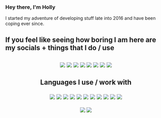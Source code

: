 ### Hey there, I'm Holly
I started my adventure of developing stuff late into 2016 and have been coping ever since.

## If you feel like seeing how boring I am here are my socials + things that I do / use
<!-- REE markdown is dumb -->
<h2 align="center">
  <a href="mailto:"><img src="https://img.shields.io/badge/-Personal%20Mail-%23C14633"></a>
  <a href="mailto:eusprojects@mail.com"><img src="https://img.shields.io/badge/-EUS%20Projects%20Mail-%23004788"></a>
  <a href="https://www.youtube.com/channel/UCUwQmlbbuH7ATorONmnratA/"><img src="https://img.shields.io/badge/-Youtube-%23FF0000"></a>
  <a href="https://twitter.com/tgpholly"><img src="https://img.shields.io/badge/-Twitter-%231DA1F2"></a>
  <a href="https://twitch.tv/gamerzatnight"><img src="https://img.shields.io/badge/-Twitch-%236441A4"></a>
  <a href="https://discord.gg/tzDRsWj"><img src="https://img.shields.io/badge/-Discord-%237289da"></a>
  <a href="https://steamcommunity.com/id/ethtgp/"><img src="https://img.shields.io/badge/-Steam-%230a0a0a"></a>
  <a href="https://osu.ppy.sh/users/11073329"><img src="https://img.shields.io/badge/-osu!%20Profile-%23FF66AA"></a>
</h2>

<h2 align="center">
  Languages I use / work with<br>
  <p> </p>  <!-- messy spacing lmao -->
  <img src="https://raw.githubusercontent.com/tgpethan/tgpethan/master/js.webp">
  <img src="https://raw.githubusercontent.com/tgpethan/tgpethan/master/6pxspacer.png">
  <img src="https://raw.githubusercontent.com/tgpethan/tgpethan/master/nodejs.webp">
  <img src="https://raw.githubusercontent.com/tgpethan/tgpethan/master/6pxspacer.png">
  <img src="https://raw.githubusercontent.com/tgpethan/tgpethan/master/haxe.webp">
  <img src="https://raw.githubusercontent.com/tgpethan/tgpethan/master/6pxspacer.png">
  <img src="https://raw.githubusercontent.com/tgpethan/tgpethan/master/lua.webp">
  <img src="https://raw.githubusercontent.com/tgpethan/tgpethan/master/6pxspacer.png">
  <img src="https://raw.githubusercontent.com/tgpethan/tgpethan/master/java.webp">
  <img src="https://raw.githubusercontent.com/tgpethan/tgpethan/master/6pxspacer.png">
  <img src="https://raw.githubusercontent.com/tgpethan/tgpethan/master/csharp.webp">
</h2>

<p align="center">
  <a href="https://github.com/anuraghazra/github-readme-stats"><img align="center" src="https://github-readme-stats-anuraghazra1.vercel.app/api?username=tgpethan&show_icons=true&include_all_commits=true&theme=radical"></a>
  <a href="https://github.com/anuraghazra/github-readme-stats"><img align="center" src="https://github-readme-stats.vercel.app/api/top-langs/?username=tgpethan&layout=compact&langs_count=10&theme=radical"></a>  
</p>
